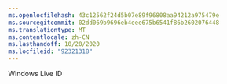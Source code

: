 ```yaml
---
ms.openlocfilehash: 43c12562f24d5b07e89f96808aa94212a975479e
ms.sourcegitcommit: 02dd069b9696eb4eee675b6541f86b2602076448
ms.translationtype: MT
ms.contentlocale: zh-CN
ms.lasthandoff: 10/20/2020
ms.locfileid: "92321318"
---
```

Windows Live ID